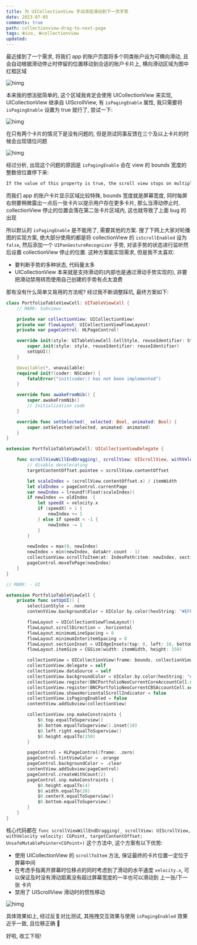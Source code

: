 ```yaml
---
title: 为 UICollectionView 手动添加滑动到下一页手势
date: 2023-07-05
comments: true
path: collectionview-drag-to-next-page
tags: ⦿ios, ⦿collectionview
updated:
---
```


最近接到了一个需求, 将我们 app 的账户页面将多个同类账户设为可横向滑动, 且会自动根据滑动停止时停留的位置移动到合适的账户卡片上, 横向滑动区域为图中红框区域

![himg](https://a.hanleylee.com/HKMS/2023-07-05203516.png?x-oss-process=style/WaMa)

<!-- more -->

本来我的想法挺简单的, 这个区域我肯定会使用 UICollectionView 来实现, UICollectionView 继承自 UIScrollView, 有 `isPagingEnable` 属性, 我只需要将 `isPagingEnable` 设置为 true 就行了, 尝试一下:

![himg](https://a.hanleylee.com/HKMS/2023-07-05212225.GIF)

在只有两个卡片的情况下是没有问题的, 但是测试同事反馈在三个及以上卡片的时候会出现错位问题

![himg](https://a.hanleylee.com/HKMS/2023-07-05212356.GIF)

经过分析, 出现这个问题的原因是 `isPagingEnable` 会在 view 的 bounds 宽度的整数倍位置停下来:

```txt
If the value of this property is true, the scroll view stops on multiples of the scroll view’s bounds when the user scrolls. The default value is false.
```

而我们 app 的账户卡片显示区域比较特殊, bounds 宽度就是屏幕宽度, 同时每屏右侧要稍微露出一点后一张卡片以提示用户存在更多卡片, 那么当滑动停止时, collectionView 停止的位置会落在第二张卡片区域内, 这也就导致了上面 bug 的出现

所以默认的 `isPagingEnable` 是不能用了, 需要其他的方案. 搜了下网上大家对轮播图的实现方案, 绝大部分使用的都是将 collectionView 的 `isScrollEnabled` 设为 `false`, 然后添加一个 `UIPanGestureRecognizer` 手势, 对该手势的状态进行监听然后设置 collectionView 停止的位置. 这种方案能实现需求, 但是我不太喜欢:

- 要判断手势的多种状态, 代码量太多
- UICollectionView 本来就是支持滑动的(内部也是通过滑动手势实现的), 非要把滑动禁用转而使用自己创建的手势有点太浪费

那有没有什么简单又易用的方法呢? 经过我不断调整踩坑, 最终方案如下:

```swift
class PortfolioTableViewCell: UITableViewCell {
    // MARK: Subviews

    private var collectionView: UICollectionView!
    private var flowLayout: UICollectionViewFlowLayout!
    private var pageControl: HLPageControl!

    override init(style: UITableViewCell.CellStyle, reuseIdentifier: String?) {
        super.init(style: style, reuseIdentifier: reuseIdentifier)
        setUpUI()
    }

    @available(*, unavailable)
    required init?(coder: NSCoder) {
        fatalError("init(coder:) has not been implemented")
    }

    override func awakeFromNib() {
        super.awakeFromNib()
        // Initialization code
    }

    override func setSelected(_ selected: Bool, animated: Bool) {
        super.setSelected(selected, animated: animated)
    }
}

extension PortfolioTableViewCell: UICollectionViewDelegate {

    func scrollViewWillEndDragging(_ scrollView: UIScrollView, withVelocity velocity: CGPoint, targetContentOffset: UnsafeMutablePointer<CGPoint>) {
        // disable decelerating
        targetContentOffset.pointee = scrollView.contentOffset

        let scaleIndex = (scrollView.contentOffset.x) / itemWidth
        let oldIndex = pageControl.currentPage
        var newIndex = lroundf(Float(scaleIndex))
        if newIndex == oldIndex  {
            let speedX = velocity.x
            if (speedX) > 1 {
                newIndex += 1
            } else if speedX < -1 {
                newIndex -= 1
            }
        }

        newIndex = max(0, newIndex)
        newIndex = min(newIndex, dataArr.count - 1)
        collectionView.scrollToItem(at: IndexPath(item: newIndex, section: 0), at: .centeredHorizontally, animated: true)
        pageControl.moveToPage(newIndex)
    }
}

// MARK: - UI

extension PortfolioTableViewCell {
    private func setUpUI() {
        selectionStyle = .none
        contentView.backgroundColor = UIColor.by.color(hexString: "#EFF3F6")

        flowLayout = UICollectionViewFlowLayout()
        flowLayout.scrollDirection = .horizontal
        flowLayout.minimumLineSpacing = 8
        flowLayout.minimumInteritemSpacing = 8
        flowLayout.sectionInset = UIEdgeInsets(top: 0, left: 16, bottom: 0, right: 16)
        flowLayout.itemSize = CGSize(width: itemWidth, height: 150)

        collectionView = UICollectionView(frame: bounds, collectionViewLayout: flowLayout)
        collectionView.delegate = self
        collectionView.dataSource = self
        collectionView.backgroundColor = UIColor.by.color(hexString: "#EFF3F6")
        collectionView.register(BNCPortfolioNeoCurrentCoreAccountCell.self, forCellWithReuseIdentifier: BNCPortfolioNeoCurrentCoreAccountCell.by.nameOfClass)
        collectionView.register(BNCPortfolioNeoCurrentCBSAccountCell.self, forCellWithReuseIdentifier: BNCPortfolioNeoCurrentCBSAccountCell.by.nameOfClass)
        collectionView.showsHorizontalScrollIndicator = false
        collectionView.isPagingEnabled = false
        contentView.addSubview(collectionView)

        collectionView.snp.makeConstraints {
            $0.top.equalToSuperview()
            $0.bottom.equalToSuperview().inset(10)
            $0.left.right.equalToSuperview()
            $0.height.equalTo(150)
        }

        pageControl = HLPageControl(frame: .zero)
        pageControl.tintViewColor = .orange
        pageControl.backgroundColor = .clear
        contentView.addSubview(pageControl)
        pageControl.createWithCount(2)
        pageControl.snp.makeConstraints {
            $0.height.equalTo(4)
            $0.width.equalTo(20)
            $0.centerX.equalToSuperview()
            $0.bottom.equalToSuperview()
        }
    }
}

```

核心代码都在 `func scrollViewWillEndDragging(_ scrollView: UIScrollView, withVelocity velocity: CGPoint, targetContentOffset: UnsafeMutablePointer<CGPoint>)` 这个方法中, 这个方案有以下优势:

- 使用 UICollectionView 的 `scrollToItem` 方法, 保证最终的卡片位置一定位于屏幕中间
- 在考虑手指离开屏幕时位移点的同时考虑到了滑动的水平速度 `velocity.x`, 可以保证及时没有滑动距离没有超过屏幕宽度的一半也可以滑动到 上一张/下一张 卡片
- 禁用了 UIScrollView 滑动时的惯性移动

![himg](https://a.hanleylee.com/HKMS/2023-07-05212413.GIF)

具体效果如上, 经过反复对比测试, 其拖拽交互效果与使用 `isPagingEnabled` 效果近乎一致, 且位移正确 🥳

好啦, 收工下班!
